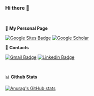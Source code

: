 ### Hi there 👋


<br/>

  📁 **My Personal Page** 
  
  [![Google Sites Badge](https://img.shields.io/badge/-Google_Sites-4750AC?style=flat-square&logo=Google&logoColor=white&link=https://sites.google.com/view/hyunjun-cho/)](https://sites.google.com/view/hyunjun-cho/)
  [![Google Scholar](https://img.shields.io/badge/Google%20Scholar-4285F4?style=flat-square&logo=google-scholar&logoColor=white&link=https://scholar.google.com/citations?user=WcDloqQAAAAJ&hl=ko/)](https://scholar.google.com/citations?user=WcDloqQAAAAJ&hl=ko)
  
  📧  **Contacts** 
  
[![Gmail Badge](https://img.shields.io/badge/-Gmail-EA4335?style=flat-square&logo=Gmail&logoColor=white&link=mailto:chohyunjun1111@gmail.com)](mailto:chohyunjun1111@gmail.com)
[![Linkedin Badge](https://img.shields.io/badge/-LinkedIn-0A66C2?style=flat-square&logo=Linkedin&logoColor=white&link=https://www.linkedin.com/in/hyunjun-cho-8391151b4/)](https://www.linkedin.com/in/hyunjun-cho-8391151b4/) 


<br/>


📊 **Github Stats**

[![Anurag's GitHub stats](https://github-readme-stats.vercel.app/api?username=chohj1111)](https://github.com/anuraghazra/github-readme-stats)



